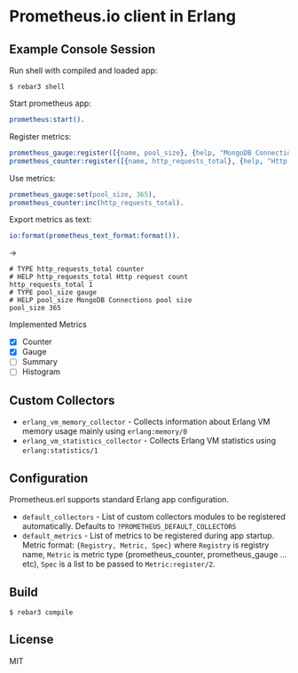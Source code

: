 Prometheus.io client in Erlang
=====

Example Console Session
-----
Run shell with compiled and loaded app:

    $ rebar3 shell

Start prometheus app:
``` erlang
prometheus:start().
```
Register metrics:
```erlang
prometheus_gauge:register([{name, pool_size}, {help, "MongoDB Connections pool size"}]),
prometheus_counter:register([{name, http_requests_total}, {help, "Http request count"}]).
```
Use metrics:
```erlang
prometheus_gauge:set(pool_size, 365),
prometheus_counter:inc(http_requests_total).
```

Export metrics as text:
```erlang
io:format(prometheus_text_format:format()).
```
->
```
# TYPE http_requests_total counter
# HELP http_requests_total Http request count
http_requests_total 1
# TYPE pool_size gauge
# HELP pool_size MongoDB Connections pool size
pool_size 365
```
Implemented Metrics
 - [x] Counter
 - [x] Gauge
 - [ ] Summary
 - [ ] Histogram

Custom Collectors
-----
  - `erlang_vm_memory_collector` - Collects information about Erlang VM memory usage mainly using `erlang:memory/0`
  - `erlang_vm_statistics_collector` - Collects Erlang VM statistics using `erlang:statistics/1`

Configuration
-----
Prometheus.erl supports standard Erlang app configuration.
  - `default_collectors` - List of custom collectors modules to be registered automatically. Defaults to `?PROMETHEUS_DEFAULT_COLLECTORS`
  - `default_metrics` - List of metrics to be registered during app startup. Metric format: `{Registry, Metric, Spec}` where `Registry` is registry name, `Metric` is metric type (prometheus_counter, prometheus_gauge ... etc), `Spec` is a list to be passed to `Metric:register/2`.

Build
-----

    $ rebar3 compile

License
-----

MIT

